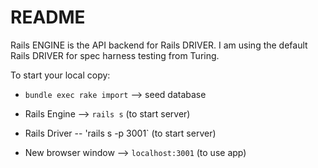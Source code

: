 # README

Rails ENGINE is the API backend for Rails DRIVER.  I am using the default Rails DRIVER for spec harness testing from Turing.

To start your local copy:

* `bundle exec rake import` --> seed database

* Rails Engine --> `rails s` (to start server)

* Rails Driver -- 'rails s -p 3001` (to start server)

* New browser window --> `localhost:3001` (to use app)

